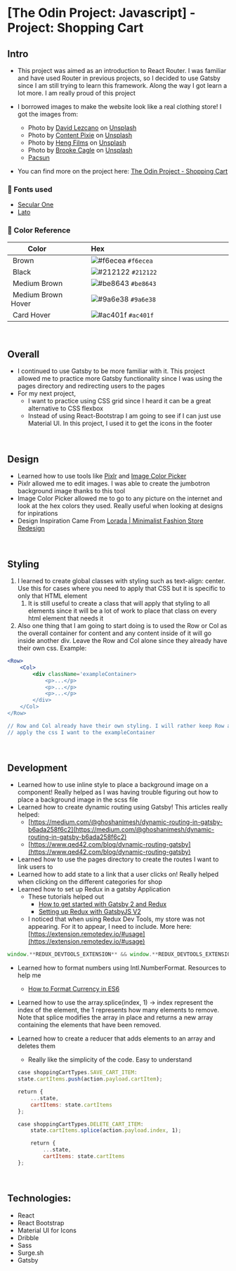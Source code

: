 # [The Odin Project: Javascript] - Project: Shopping Cart

## Intro

-   This project was aimed as an introduction to React Router. I was familiar and have used Router in previous projects, so I decided to use Gatsby since I am still trying to learn this framework. Along the way I got learn a lot more. I am really proud of this project

-   I borrowed images to make the website look like a real clothing store! I got the images from:

    -   Photo by <a href="https://unsplash.com/@_thedl?utm_source=unsplash&utm_medium=referral&utm_content=creditCopyText">David Lezcano</a> on <a href="https://unsplash.com/s/photos/men-fashion?utm_source=unsplash&utm_medium=referral&utm_content=creditCopyText">Unsplash</a>
    -   Photo by <a href="https://unsplash.com/@contentpixie?utm_source=unsplash&utm_medium=referral&utm_content=creditCopyText">Content Pixie</a> on <a href="https://unsplash.com/s/photos/women-fashion?utm_source=unsplash&utm_medium=referral&utm_content=creditCopyText">Unsplash</a>
    -   Photo by <a href="https://unsplash.com/@hengfilms?utm_source=unsplash&utm_medium=referral&utm_content=creditCopyText">Heng Films</a> on <a href="https://unsplash.com/s/photos/men-fashion?utm_source=unsplash&utm_medium=referral&utm_content=creditCopyText">Unsplash</a>
    -   Photo by <a href="https://unsplash.com/@brookecagle?utm_source=unsplash&utm_medium=referral&utm_content=creditCopyText">Brooke Cagle</a> on <a href="https://unsplash.com/s/photos/men-fashion?utm_source=unsplash&utm_medium=referral&utm_content=creditCopyText">Unsplash</a>
    -   [Pacsun](https://www.pacsun.com/)

-   You can find more on the project here: [The Odin Project - Shopping Cart](https://www.theodinproject.com/paths/full-stack-javascript/courses/javascript/lessons/shopping-cart)

### 📗 Fonts used

-   [Secular One](<[https://fonts.google.com/specimen/Secular+One?preview.text_type=custom&category=Sans+Serif&preview.size=59&thickness=6](https://fonts.google.com/specimen/Secular+One?preview.text_type=custom&category=Sans+Serif&preview.size=59&thickness=6)>)
-   [Lato](<[https://fonts.google.com/specimen/Lato?preview.text=This sweatshirt offering&preview.text_type=custom&category=Sans+Serif&preview.size=59&thickness=6)>)

### 🎨 Color Reference

|  Color               |  Hex                                                                 |
| -------------------- | -------------------------------------------------------------------- |
|  Brown               |  ![#f6ecea](https://via.placeholder.com/10/f6ecea?text=+) `#f6ecea`  |
|  Black               |  ![#212122](https://via.placeholder.com/10/212122?text=+) `#212122`  |
|  Medium Brown        |  ![#be8643](https://via.placeholder.com/10/be8643?text=+) `#be8643`  |
|  Medium Brown Hover  |  ![#9a6e38](https://via.placeholder.com/10/9a6e38?text=+) `#9a6e38`  |
|  Card Hover          |  ![#ac401f](https://via.placeholder.com/10/ac401f?text=+) `#ac401f`  |

<br>

## Overall

-   I continued to use Gatsby to be more familiar with it. This project allowed me to practice more Gatsby functionality since I was using the pages directory and redirecting users to the pages
-   For my next project,
    -   I want to practice using CSS grid since I heard it can be a great alternative to CSS flexbox
    -   Instead of using React-Bootstrap I am going to see if I can just use Material UI. In this project, I used it to get the icons in the footer

<br>

## Design

-   Learned how to use tools like [Pixlr](<[https://pixlr.com/x/](https://pixlr.com/x/)>) and [Image Color Picker](<[https://imagecolorpicker.com/en](https://imagecolorpicker.com/en)>)
-   Pixlr allowed me to edit images. I was able to create the jumbotron background image thanks to this tool
-   Image Color Picker allowed me to go to any picture on the internet and look at the hex colors they used. Really useful when looking at designs for inpirations
-   Design Inspiration Came From [Lorada | Minimalist Fashion Store Redesign](<[https://dribbble.com/shots/11206598-Lorada-Minimalist-Fashion-Store-Redesign/attachments/2812420?mode=media](https://dribbble.com/shots/11206598-Lorada-Minimalist-Fashion-Store-Redesign/attachments/2812420?mode=media)>)

<br>

## Styling

1. I learned to create global classes with styling such as text-align: center. Use this for cases where you need to apply that CSS but it is specific to only that HTML element
    1. It is still useful to create a class that will apply that styling to all elements since it will be a lot of work to place that class on every html element that needs it
2. Also one thing that I am going to start doing is to used the Row or Col as the overall container for content and any content inside of it will go inside another div. Leave the Row and Col alone since they already have their own css. Example:

```jsx
<Row>
	<Col>
		<div className='exampleContainer>
			<p>...</p>
			<p>...</p>
			<p>...</p>
		</div>
	</Col>
</Row>

// Row and Col already have their own styling. I will rather keep Row and Col clean and
// apply the css I want to the exampleContainer
```

<br>

## Development

-   Learned how to use inline style to place a background image on a component! Really helped as I was having trouble figuring out how to place a background image in the scss file
-   Learned how to create dynamic routing using Gatsby! This articles really helped:
    -   [https://medium.com/@ghoshanimesh/dynamic-routing-in-gatsby-b6ada258f6c2](https://medium.com/@ghoshanimesh/dynamic-routing-in-gatsby-b6ada258f6c2)
    -   [https://www.qed42.com/blog/dynamic-routing-gatsby](https://www.qed42.com/blog/dynamic-routing-gatsby)
-   Learned how to use the pages directory to create the routes I want to link users to
-   Learned how to add state to a link that a user clicks on! Really helped when clicking on the different categories for shop
-   Learned how to set up Redux in a gatsby Application
    -   These tutorials helped out
        -   [How to get started with Gatsby 2 and Redux](<[https://www.freecodecamp.org/news/how-to-get-started-with-gatsby-2-and-redux-ae1c543571ca/](https://www.freecodecamp.org/news/how-to-get-started-with-gatsby-2-and-redux-ae1c543571ca/)>)
        -   [Setting up Redux with GatsbyJS V2](<[https://www.edwardbeazer.com/setting-up-redux-with-gatsbyjs-v2/](https://www.edwardbeazer.com/setting-up-redux-with-gatsbyjs-v2/)>)
    -   I noticed that when using Redux Dev Tools, my store was not appearing. For it to appear, I need to include. More here: [https://extension.remotedev.io/#usage](https://extension.remotedev.io/#usage)

```jsx
window.**REDUX_DEVTOOLS_EXTENSION** && window.**REDUX_DEVTOOLS_EXTENSION**()
```

-   Learned how to format numbers using Intl.NumberFormat. Resources to help me
    -   [How to Format Currency in ES6](<[https://www.samanthaming.com/tidbits/30-how-to-format-currency-in-es6/](https://www.samanthaming.com/tidbits/30-how-to-format-currency-in-es6/)>)
-   Learned how to use the array.splice(index, 1) → index represent the index of the element, the 1 represents how many elements to remove. Note that splice modifies the array in place and returns a new array containing the elements that have been removed.
-   Learned how to create a reducer that adds elements to an array and deletes them

    -   Really like the simplicity of the code. Easy to understand

    ```jsx
    case shoppingCartTypes.SAVE_CART_ITEM:
    state.cartItems.push(action.payload.cartItem);

    return {
    	...state,
    	cartItems: state.cartItems
    };

    case shoppingCartTypes.DELETE_CART_ITEM:
    	state.cartItems.splice(action.payload.index, 1);

    	return {
    		...state,
    		cartItems: state.cartItems
    };
    ```

<br>

## Technologies:

-   React
-   React Bootstrap
-   Material UI for Icons
-   Dribble
-   Sass
-   Surge.sh
-   Gatsby
